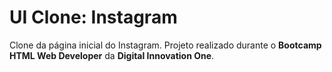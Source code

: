 # UI Clone: Instagram
 Clone da página inicial do Instagram. Projeto realizado durante o **Bootcamp HTML Web Developer** da **Digital Innovation One**.
